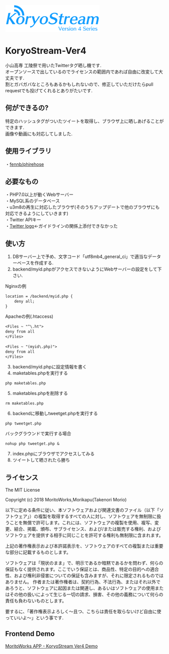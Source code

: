 ![Logo](https://github.com/tmorio/KoryoStream-Ver4/blob/photo/v4mini.png "logov4")
# KoryoStream-Ver4
小山高専 工陵祭で用いたTwitterタグ晒し機です.  
オープンソースで出しているのでライセンスの範囲内であれば自由に改変して大丈夫です.  
割とガバガバなところもあるかもしれないので、修正していただけたらpull requestでも投げてくれるとありがたいです.
## 何ができるの?
特定のハッシュタグがついたツイートを取得し、ブラウザ上に晒しあげることができます.  
画像や動画にも対応してしました.
## 使用ライブラリ
・[fennb/phirehose](https://github.com/fennb/phirehose)
## 必要なもの
・PHP7.0以上が動くWebサーバー  
・MySQL系のデータベース  
・u3m8の再生に対応したブラウザ(そのうちアップデートで他のブラウザにも対応できるようにしていきます)  
・Twitter APIキー  
・[Twitter logo](https://about.twitter.com/en_us/company/brand-resources.html)←ガイドラインの関係上添付できなかった
## 使い方
1. DBサーバー上で予め、文字コード「utf8mb4_general_ci」で適当なデーターベースを作成する.  
2. backend/myid.phpがアクセスできないようにWebサーバーの設定をして下さい.  
  
Nginxの例
```
location = /backend/myid.php {
	deny all;
}
```
Apacheの例(.htaccess)
```
<Files ~ "^\.ht">
deny from all
</Files>

<Files ~ "(myid\.php)">
deny from all
</Files>
```
3. backend/myid.phpに設定情報を書く  
4. maketables.phpを実行する  
```
php maketables.php
```
5. maketables.phpを削除する
```
rm maketables.php
```
6. backendに移動しtweetget.phpを実行する
```
php tweetget.php
```
バックグラウンドで実行する場合
```
nohup php tweetget.php &
```
7. index.phpにブラウザでアクセスしてみる  
8. ツイートして晒されたら勝ち

## ライセンス
The MIT License  
  
Copyright (c) 2018 MoritoWorks,Morikapu(Takenori Morio)

以下に定める条件に従い、本ソフトウェアおよび関連文書のファイル（以下「ソフトウェア」）の複製を取得するすべての人に対し、ソフトウェアを無制限に扱うことを無償で許可します。これには、ソフトウェアの複製を使用、複写、変更、結合、掲載、頒布、サブライセンス、および/または販売する権利、およびソフトウェアを提供する相手に同じことを許可する権利も無制限に含まれます。

上記の著作権表示および本許諾表示を、ソフトウェアのすべての複製または重要な部分に記載するものとします。

ソフトウェアは「現状のまま」で、明示であるか暗黙であるかを問わず、何らの保証もなく提供されます。ここでいう保証とは、商品性、特定の目的への適合性、および権利非侵害についての保証も含みますが、それに限定されるものではありません。 作者または著作権者は、契約行為、不法行為、またはそれ以外であろうと、ソフトウェアに起因または関連し、あるいはソフトウェアの使用またはその他の扱いによって生じる一切の請求、損害、その他の義務について何らの責任も負わないものとします。  
  
要するに、「著作権表示よろしく〜且つ、こちらは責任を取らないけど自由に使っていいよ〜」という事です.

## Frontend Demo
[MoritoWorks APP - KoryoStream Ver4 Demo](https://app.moritoworks.com/stream4/)
